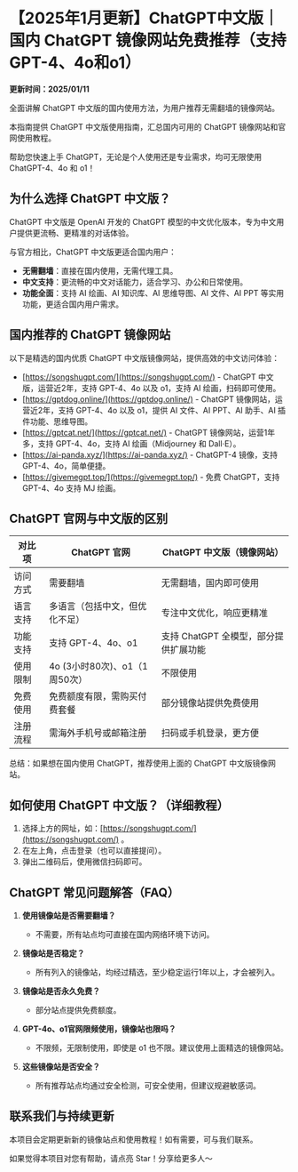 # 【2025年1月更新】ChatGPT中文版｜国内 ChatGPT 镜像网站免费推荐（支持 GPT-4、4o和o1）

**更新时间：2025/01/11**

全面讲解 ChatGPT 中文版的国内使用方法，为用户推荐无需翻墙的镜像网站。

本指南提供 ChatGPT 中文版使用指南，汇总国内可用的 ChatGPT 镜像网站和官网使用教程。

帮助您快速上手 ChatGPT，无论是个人使用还是专业需求，均可无限使用 ChatGPT-4、4o 和 o1！

## 为什么选择 ChatGPT 中文版？

ChatGPT 中文版是 OpenAI 开发的 ChatGPT 模型的中文优化版本，专为中文用户提供更流畅、更精准的对话体验。

与官方相比，ChatGPT 中文版更适合国内用户：

- **无需翻墙**：直接在国内使用，无需代理工具。
- **中文支持**：更流畅的中文对话能力，适合学习、办公和日常使用。
- **功能全面**：支持 AI 绘画、AI 知识库、AI 思维导图、AI 文件、AI PPT 等实用功能，更适合国内用户需求。

## 国内推荐的 ChatGPT 镜像网站

以下是精选的国内优质 ChatGPT 中文版镜像网站，提供高效的中文访问体验：

- [https://songshugpt.com/](https://songshugpt.com/) - ChatGPT 中文版，运营近2年，支持 GPT-4、4o 以及 o1，支持 AI 绘画，扫码即可使用。
- [https://gptdog.online/](https://gptdog.online/) - ChatGPT 镜像网站，运营近2年，支持 GPT-4、4o 以及 o1，提供 AI 文件、AI PPT、AI 助手、AI 插件功能、思维导图。
- [https://gptcat.net/](https://gptcat.net/) - ChatGPT 镜像网站，运营1年多，支持 GPT-4、4o，支持 AI 绘画（Midjourney 和 Dall·E）。
- [https://ai-panda.xyz/](https://ai-panda.xyz/) - ChatGPT-4 镜像，支持 GPT-4、4o，简单便捷。
- [https://givemegpt.top/](https://givemegpt.top/) - 免费 ChatGPT，支持 GPT-4、4o 支持 MJ 绘画。

## ChatGPT 官网与中文版的区别

| 对比项 | ChatGPT 官网 | ChatGPT 中文版（镜像网站） |
|--------|--------------|---------------------------|
| 访问方式 | 需要翻墙 | 无需翻墙，国内即可使用 |
| 语言支持 | 多语言（包括中文，但优化不足） | 专注中文优化，响应更精准 |
| 功能支持 | 支持 GPT-4、4o、o1 | 支持 ChatGPT 全模型，部分提供扩展功能 |
| 使用限制 | 4o (3小时80次)、o1（1周50次） | 不限使用 |
| 免费使用 | 免费额度有限，需购买付费套餐 | 部分镜像站提供免费使用 |
| 注册流程 | 需海外手机号或邮箱注册 | 扫码或手机登录，更方便 |

总结：如果想在国内使用 ChatGPT，推荐使用上面的 ChatGPT 中文版镜像网站。

## 如何使用 ChatGPT 中文版？（详细教程）

1. 选择上方的网址，如：[https://songshugpt.com/](https://songshugpt.com/) 。
2. 在左上角，点击登录（也可以直接提问）。
3. 弹出二维码后，使用微信扫码即可。

## ChatGPT 常见问题解答（FAQ）

1. **使用镜像站是否需要翻墙？**
   - 不需要，所有站点均可直接在国内网络环境下访问。

2. **镜像站是否稳定？**
   - 所有列入的镜像站，均经过精选，至少稳定运行1年以上，才会被列入。

3. **镜像站是否永久免费？**
   - 部分站点提供免费额度。

4. **GPT-4o、o1官网限频使用，镜像站也限吗？**
   - 不限频，无限制使用，即使是 o1 也不限。建议使用上面精选的镜像网站。

5. **这些镜像站是否安全？**
   - 所有推荐站点均通过安全检测，可安全使用，但建议规避敏感词。

## 联系我们与持续更新

本项目会定期更新新的镜像站点和使用教程！如有需要，可与我们联系。

如果觉得本项目对您有帮助，请点亮 Star！分享给更多人～
